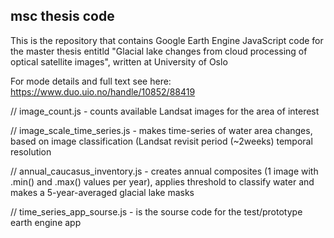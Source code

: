 ## msc thesis code

This is the repository that contains Google Earth Engine JavaScript code for the master thesis entitld "Glacial lake changes from cloud processing of optical satellite images", written at University of Oslo

For mode details and full text see here: https://www.duo.uio.no/handle/10852/88419

// image_count.js - counts available Landsat images for the area of interest 

// image_scale_time_series.js - makes time-series of water area changes, based on image classification (Landsat revisit period (~2weeks) temporal resolution

// annual_caucasus_inventory.js - creates annual composites (1 image with .min() and .max() values per year), applies threshold to classify water and makes a 5-year-averaged glacial lake masks

// time_series_app_sourse.js - is the sourse code for the test/prototype earth engine app 
